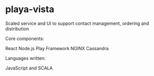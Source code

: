 # playa-vista

Scaled service and UI to support contact management, ordering and distribution

Core components:

React
Node.js
Play Framework
NGINX
Cassandra

Languages written:

JavaScript and SCALA

